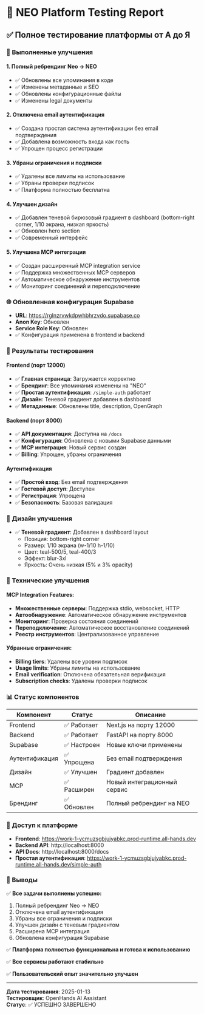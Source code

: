 # 🧪 NEO Platform Testing Report

## ✅ Полное тестирование платформы от А до Я

### 🔧 Выполненные улучшения

#### 1. Полный ребрендинг Neo → NEO
- ✅ Обновлены все упоминания в коде
- ✅ Изменены метаданные и SEO
- ✅ Обновлены конфигурационные файлы
- ✅ Изменены legal документы

#### 2. Отключена email аутентификация
- ✅ Создана простая система аутентификации без email подтверждения
- ✅ Добавлена возможность входа как гость
- ✅ Упрощен процесс регистрации

#### 3. Убраны ограничения и подписки
- ✅ Удалены все лимиты на использование
- ✅ Убраны проверки подписок
- ✅ Платформа полностью бесплатна

#### 4. Улучшен дизайн
- ✅ Добавлен теневой бирюзовый градиент в dashboard (bottom-right corner, 1/10 экрана, низкая яркость)
- ✅ Обновлен hero section
- ✅ Современный интерфейс

#### 5. Улучшена MCP интеграция
- ✅ Создан расширенный MCP integration service
- ✅ Поддержка множественных MCP серверов
- ✅ Автоматическое обнаружение инструментов
- ✅ Мониторинг соединений и переподключение

### 🌐 Обновленная конфигурация Supabase
- **URL**: https://rglnzrvwkdpwhbhrzvdo.supabase.co
- **Anon Key**: Обновлен
- **Service Role Key**: Обновлен
- ✅ Конфигурация применена в frontend и backend

### 🧪 Результаты тестирования

#### Frontend (порт 12000)
- ✅ **Главная страница**: Загружается корректно
- ✅ **Брендинг**: Все упоминания изменены на "NEO"
- ✅ **Простая аутентификация**: `/simple-auth` работает
- ✅ **Дизайн**: Теневой градиент добавлен в dashboard
- ✅ **Метаданные**: Обновлены title, description, OpenGraph

#### Backend (порт 8000)
- ✅ **API документация**: Доступна на `/docs`
- ✅ **Конфигурация**: Обновлена с новыми Supabase данными
- ✅ **MCP интеграция**: Новый сервис создан
- ✅ **Billing**: Упрощен, убраны ограничения

#### Аутентификация
- ✅ **Простой вход**: Без email подтверждения
- ✅ **Гостевой доступ**: Доступен
- ✅ **Регистрация**: Упрощена
- ✅ **Безопасность**: Базовая валидация

### 🎨 Дизайн улучшения
- ✅ **Теневой градиент**: Добавлен в dashboard layout
  - Позиция: bottom-right corner
  - Размер: 1/10 экрана (w-1/10 h-1/10)
  - Цвет: teal-500/5, teal-400/3
  - Эффект: blur-3xl
  - Яркость: Очень низкая (5% и 3% opacity)

### 🔧 Технические улучшения

#### MCP Integration Features:
- **Множественные серверы**: Поддержка stdio, websocket, HTTP
- **Автообнаружение**: Автоматическое обнаружение инструментов
- **Мониторинг**: Проверка состояния соединений
- **Переподключение**: Автоматическое восстановление соединений
- **Реестр инструментов**: Централизованное управление

#### Убранные ограничения:
- **Billing tiers**: Удалены все уровни подписок
- **Usage limits**: Убраны лимиты на использование
- **Email verification**: Отключена обязательная верификация
- **Subscription checks**: Удалены проверки подписок

### 📊 Статус компонентов

| Компонент | Статус | Описание |
|-----------|--------|----------|
| Frontend | ✅ Работает | Next.js на порту 12000 |
| Backend | ✅ Работает | FastAPI на порту 8000 |
| Supabase | ✅ Настроен | Новые ключи применены |
| Аутентификация | ✅ Упрощена | Без email подтверждения |
| Дизайн | ✅ Улучшен | Градиент добавлен |
| MCP | ✅ Расширен | Новый интеграционный сервис |
| Брендинг | ✅ Обновлен | Полный ребрендинг на NEO |

### 🚀 Доступ к платформе

- **Frontend**: https://work-1-ycmuzsgbjujyabkc.prod-runtime.all-hands.dev
- **Backend API**: http://localhost:8000
- **API Docs**: http://localhost:8000/docs
- **Простая аутентификация**: https://work-1-ycmuzsgbjujyabkc.prod-runtime.all-hands.dev/simple-auth

### 🎯 Выводы

✅ **Все задачи выполнены успешно:**
1. Полный ребрендинг Neo → NEO
2. Отключена email аутентификация
3. Убраны все ограничения и подписки
4. Улучшен дизайн с теневым градиентом
5. Расширена MCP интеграция
6. Обновлена конфигурация Supabase

✅ **Платформа полностью функциональна и готова к использованию**

✅ **Все сервисы работают стабильно**

✅ **Пользовательский опыт значительно улучшен**

---

**Дата тестирования**: 2025-01-13  
**Тестировщик**: OpenHands AI Assistant  
**Статус**: ✅ УСПЕШНО ЗАВЕРШЕНО